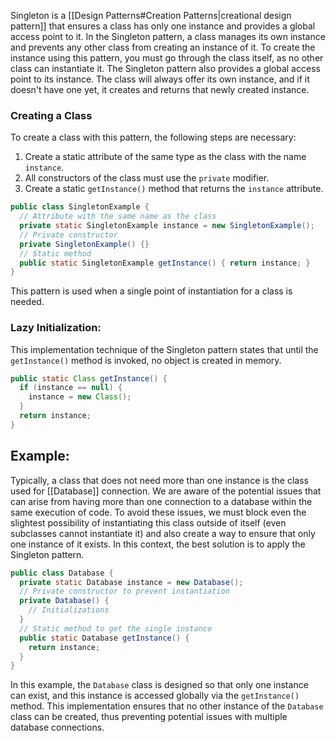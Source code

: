 Singleton is a [[Design Patterns#Creation Patterns|creational design pattern]] that ensures a class has only one instance and provides a global access point to it. In the Singleton pattern, a class manages its own instance and prevents any other class from creating an instance of it. To create the instance using this pattern, you must go through the class itself, as no other class can instantiate it. The Singleton pattern also provides a global access point to its instance. The class will always offer its own instance, and if it doesn't have one yet, it creates and returns that newly created instance.
### Creating a Class
To create a class with this pattern, the following steps are necessary:
1. Create a static attribute of the same type as the class with the name `instance`.
2. All constructors of the class must use the `private` modifier.
3. Create a static `getInstance()` method that returns the `instance` attribute.
```java
public class SingletonExample {
  // Attribute with the same name as the class
  private static SingletonExample instance = new SingletonExample();
  // Private constructor
  private SingletonExample() {}
  // Static method
  public static SingletonExample getInstance() { return instance; }
}
```
This pattern is used when a single point of instantiation for a class is needed.
### Lazy Initialization:
This implementation technique of the Singleton pattern states that until the `getInstance()` method is invoked, no object is created in memory.
```java
public static Class getInstance() {
  if (instance == null) {
    instance = new Class();
  }
  return instance;
}

```
## Example:
Typically, a class that does not need more than one instance is the class used for [[Database]] connection. We are aware of the potential issues that can arise from having more than one connection to a database within the same execution of code. To avoid these issues, we must block even the slightest possibility of instantiating this class outside of itself (even subclasses cannot instantiate it) and also create a way to ensure that only one instance of it exists. In this context, the best solution is to apply the Singleton pattern.
```java
public class Database {
  private static Database instance = new Database();
  // Private constructor to prevent instantiation
  private Database() {
    // Initializations
  }
  // Static method to get the single instance
  public static Database getInstance() { 
    return instance; 
  }
}
```
In this example, the `Database` class is designed so that only one instance can exist, and this instance is accessed globally via the `getInstance()` method. This implementation ensures that no other instance of the `Database` class can be created, thus preventing potential issues with multiple database connections.